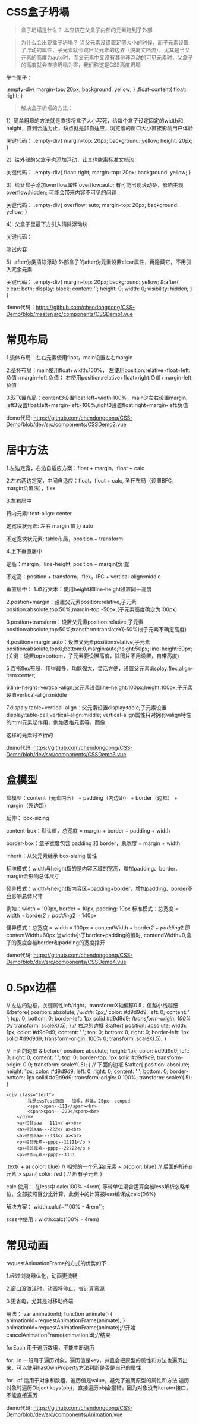 # CSS盒子坍塌

> 盒子坍塌是什么？
本应该在父盒子内部的元素跑到了外部

> 为什么会出现盒子坍塌？
当父元素没设置足够大小的时候，而子元素设置了浮动的属性，子元素就会跳出父元素的边界（脱离文档流），尤其是当父元素的高度为auto时，而父元素中又没有其他非浮动的可见元素时，父盒子的高度就会直接坍塌为零，我们称这是CSS高度坍塌

举个栗子：

 .empty-div{
    margin-top: 20px;
    background: yellow;
  }
  .float-content{
    float: right;
  }

> 解决盒子坍塌的方法：

1）简单粗暴的方法就是直接将盒子大小写死，给每个盒子设定固定的width和height，直到合适为止，缺点就是非自适应，浏览器的窗口大小直接影响用户体验

关键代码：
  .empty-div{
    margin-top: 20px;
    background: yellow;
    height: 20px;
  }

2）给外部的父盒子也添加浮动，让其也脱离标准文档流

关键代码：
 .empty-div{
    float: right;
    margin-top: 20px;
    background: yellow;
  }

3）给父盒子添加overflow属性
        overflow:auto; 有可能出现滚动条，影响美观
        overflow:hidden; 可能会带来内容不可见的问题

关键代码：
  .empty-div{
    overflow: auto;
    margin-top: 20px;
    background: yellow;
  }

4）父盒子里最下方引入清除浮动块
        <br style="clear:both;"/>
        <div style="clear:both;"/>

关键代码：
  <div class="empty-div">
    <span class="float-content">测试内容</span>
    <!--<br style="clear:both;"/>-->
    <div style="clear:both;"/>
  </div>

5）after伪类清除浮动
        外部盒子的after伪元素设置clear属性，再隐藏它，不用引入冗余元素

关键代码：
  .empty-div{
    margin-top: 20px;
    background: yellow;
    &:after{
      clear: both;
      display: block;
      content: '';
      height: 0;
      width: 0;
      visibility: hidden;
    }
  }

demo代码：https://github.com/chendongdong/CSS-Demo/blob/master/src/components/CSSDemo1.vue

# 常见布局

1.流体布局：左右元素使用float，main设置左右margin

2.圣杯布局：main使用float+width:100%，
    左使用position:relative+float+left:负值+margin-left:负值；
    右使用position:relative+float+right:负值+margin-left:负值

3.双飞翼布局：content3设置float:left+width:100%，main3:左右设置margin,
    left3设置float:left+margin-left:-100%,right3设置float:right+margin-left:负值

demo代码: https://github.com/chendongdong/CSS-Demo/blob/dev/src/components/CSSDemo2.vue

# 居中方法

1.左边定宽，右边自适应方案：float + margin，float + calc

2.左右两边定宽，中间自适应：float，float + calc, 圣杯布局（设置BFC，margin负值法），flex

3.左右居中

行内元素: text-align: center

定宽块状元素: 左右 margin 值为 auto

不定宽块状元素: table布局，position + transform

4.上下垂直居中

定高：margin，line-height, position + margin(负值)

不定高：position + transform，flex，IFC + vertical-align:middle

垂直居中：
1.单行文本：使用height和line-height设置同一高度

2.postion+margin：设置父元素position:relative,子元素position:absolute;top:50%;margin-top:-50px;(子元素高度确定为100px)

3.postion+transform：设置父元素position:relative,子元素position:absolute;top:50%;transform:translateY(-50%);(子元素不确定高度)

4.position+margin auto：设置父元素position:relative,子元素position:absolute;top:0;bottom:0;margin:auto;height:50px;
line-height:50px;(关键：设置top=bottom，子元素要设置高度，除图片不用设置，自带高度)

5.百搭flex布局，用得最多，功能强大，灵活方便，设置父元素display:flex;align-item:center;

6.line-height+vertical-align;父元素设置line-height:100px;height:100px;子元素设置vertical-align:middle

7.dispaly table+vertical-align：父元素设置display:table;子元素设置display:table-cell;vertical-align:middle;
vertical-align属性只对拥有valign特性的html元素起作用，例如表格元素<td><th>等，而像<div><span>这样的元素时不行的

demo代码: https://github.com/chendongdong/CSS-Demo/blob/dev/src/components/CSSDemo3.vue

# 盒模型

盒模型：content（元素内容） + padding（内边距） + border（边框） + margin（外边距）

延伸： box-sizing

content-box：默认值，总宽度 = margin + border + padding + width

border-box：盒子宽度包含 padding 和 border，总宽度 = margin + width

inherit：从父元素继承 box-sizing 属性

标准模式：width与height指的是内容区域的宽高，增加padding、border、margin会影响总体尺寸

怪异模式：width与height指内容区+padding+border，增加padding、border不会影响总体尺寸

例如：width = 100px, border = 10px, padding: 10px
标准模式：总宽度 = width + border*2 + padding*2 = 140px

怪异模式：总宽度 = width = 100px = contentWidth + border*2 + padding*2   即 contentWidth=60px
当width小于border+padding的值时, contendWidth=0,盒子的宽度会被border和padding的宽度撑开

demo代码: https://github.com/chendongdong/CSS-Demo/blob/dev/src/components/CSSDemo4.vue

# 0.5px边框

// 左边的边框，关键属性left/right，transform:X轴偏移0.5，值越小线越细
            &:before{
                position: absolute;
                /*width: 1px;*/
                color: #d9d9d9;
                left: 0;
                content: ' ';
                top: 0;
                bottom: 0;
                border-left: 1px solid #d9d9d9;
                /*transform-origin: 100% 0;*/
                transform: scaleX(.5);
            }
            // 右边的边框
            &:after{
                position: absolute;
                width: 1px;
                color: #d9d9d9;
                content: ' ';
                top: 0;
                bottom: 0;
                right: 0;
                border-left: 1px solid #d9d9d9;
                transform-origin: 100% 0;
                transform: scaleX(.5);
            }

// 上面的边框
            &:before{
                position: absolute;
                height: 1px;
                color: #d9d9d9;
                left: 0;
                right: 0;
                content: ' ';
                top: 0;
                border-top: 1px solid #d9d9d9;
                transform-origin: 0 0;
                transform: scaleY(.5);
            }
            // 下面的边框
            &:after{
                position: absolute;
                height: 1px;
                color: #d9d9d9;
                left: 0;
                right: 0;
                content: ' ';
                bottom: 0;
                border-bottom: 1px solid #d9d9d9;
                transform-origin: 0 100%;
                transform: scaleY(.5);
            }

    <div class="text">
            我是cssTest页面---加粗，斜体，25px--scoped
            <span>span--111</span><br>
            <span>span---222</span><br>
        </div>
        <a>相邻aaa---111</ a><br>
        <a>相邻aaa---222</ a><br>
        <a>相邻aaa---333</ a><br>
        <p>相邻元素--pppp--11111</p >
        <p>相邻元素--pppp--22222</p >
        <p>相邻元素--pppp--3333

.text{
            + a{ color: blue} // 相邻的一个兄弟p元素
            ~ p{color: blue} // 后面的所有p元素
            > span{ color: red } // 所有子元素
        }

calc 使用：
在less中 calc(100% -4rem) 等带单位混合运算会被less解析忽略单位，全部按照百分比计算，此例中的计算被less编译成calc(96%)

解决方案：
width:calc(~"100% - 4rem");

scss中使用：width:calc(100% - 4rem)



# 常见动画
requestAnimationFrame的方式的优势如下：

1.经过浏览器优化，动画更流畅

2.窗口没激活时，动画将停止，省计算资源

3.更省电，尤其是对移动终端

用法：
var animationId;
function animate() {
  animationId=requestAnimationFrame(animate);
}
animationId=requestAnimationFrame(animate);//开始
cancelAnimationFrame(animationId);//结束


forEach 用于遍历数组，不能中断遍历

for...in 一般用于遍历对象，遍历值是key，并且会把原型的属性和方法也遍历出来，可以使用hasOwnProperty方法判断是否是自己的属性

for...of 适用于对象和数组，遍历值是value，避免了遍历原型的属性和方法
遍历对象时遍历Object.keys(obj)，直接遍历obj会报错，因为对象没有iterator接口，不能直接遍历

demo代码: https://github.com/chendongdong/CSS-Demo/blob/dev/src/components/Animation.vue
